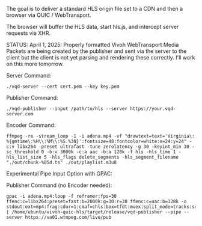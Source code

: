 The goal is to deliver a standard HLS origin file set to a CDN and then a browser via QUIC / WebTransport. 

The browser will buffer the HLS data, start hls.js, and intercept server requests via XHR.

STATUS: April 1, 2025: Properly formatted Vivoh WebTransport Media Packets are being created by the publisher and sent via the server to the client but the client is not yet parsing and rendering these correctly. I'll work on this more tomorrow.

Server Command:
```
./vqd-server --cert cert.pem --key key.pem
```

Publisher Command:
```
./vqd-publisher --input /path/to/hls --server https://your.vqd-server.com
```

Encoder Command:
```
ffmpeg -re -stream_loop -1 -i adena.mp4 -vf "drawtext=text='Virginia\: %{gmtime\:%H\\:%M\\:%S.%3N}':fontsize=48:fontcolor=white:x=24:y=24" -c:v libx264 -preset ultrafast -tune zerolatency -g 30 -keyint_min 30 -sc_threshold 0 -b:v 3000k -c:a aac -b:a 128k -f hls -hls_time 1 -hls_list_size 5 -hls_flags delete_segments -hls_segment_filename "./out/chunk-%05d.ts" ./out/playlist.m3u8
```

Experimental Pipe Input Option with GPAC:

Publisher Command (no Encoder needed):

```
gpac -i adena.mp4:loop -f reframer:fps=30 ffenc:c=libx264:preset=fast:b=2000k:g=30:r=30 ffenc:c=aac:b=128k -o stdout:ext=mp4:frag:cdur=1:cmaf=chls:box=tfdt:mvex:split_mode=tracks:subs_sidx=0:!tsalign | /home/ubuntu/vivoh-quic-hls/target/release/vqd-publisher --pipe --server https://va01.wtmpeg.com/live/pub
```
